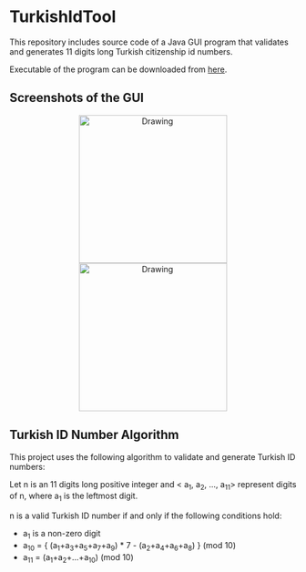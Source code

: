 # TurkishIdTool
This repository includes source code of a Java GUI program that validates and generates 11 digits long Turkish citizenship id numbers.

Executable of the program can be downloaded from <a href="https://github.com/erkutdemirhan/TurkishIdTool/releases/download/v1.0/TurkishIdTool.jar">here</a>.

## Screenshots of the GUI
<p align="center">
  <img 
    src="https://cloud.githubusercontent.com/assets/9785276/13205640/14d90052-d8f5-11e5-9c41-87684b242068.PNG"
    alt="Drawing"
    width="260" />
  <img 
    src="https://cloud.githubusercontent.com/assets/9785276/13205642/18d7b0cc-d8f5-11e5-8f16-9a6663d26fa7.PNG"
    alt="Drawing"
    width="260" />
</p>

## Turkish ID Number Algorithm
This project uses the following algorithm to validate and generate Turkish ID numbers:

Let n is an 11 digits long positive integer and < a<sub>1</sub>, a<sub>2</sub>, ..., a<sub>11</sub>> represent digits of n, where a<sub>1</sub> is the leftmost digit.

n is a valid Turkish ID number if and only if the following conditions hold:

* a<sub>1</sub> is a non-zero digit
* a<sub>10</sub> = { (a<sub>1</sub>+a<sub>3</sub>+a<sub>5</sub>+a<sub>7</sub>+a<sub>9</sub>) * 7 - 
                    (a<sub>2</sub>+a<sub>4</sub>+a<sub>6</sub>+a<sub>8</sub>) } (mod 10)
* a<sub>11</sub> = (a<sub>1</sub>+a<sub>2</sub>+...+a<sub>10</sub>) (mod 10)



